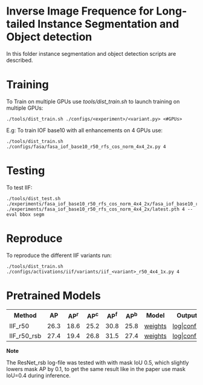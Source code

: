 <h1> Inverse Image Frequence for Long-tailed Instance Segmentation and Object detection </h1>

In this folder instance segmentation and object detection scripts are described.

<h1>Training</h1>
To Train on multiple GPUs use <i>tools/dist_train.sh</i> to launch training on multiple GPUs:

```
./tools/dist_train.sh ./configs/<experiment>/<variant.py> <#GPUs>
```

E.g: To train IOF base10 with all enhancements on 4 GPUs use:
```
./tools/dist_train.sh ./configs/fasa/fasa_iof_base10_r50_rfs_cos_norm_4x4_2x.py 4
```

<h1>Testing</h1>

To test IIF:
```
./tools/dist_test.sh ./experiments/fasa_iof_base10_r50_rfs_cos_norm_4x4_2x/fasa_iof_base10_r50_rfs_cos_norm_4x4_2x.py ./experiments/fasa_iof_base10_r50_rfs_cos_norm_4x4_2x/latest.pth 4 --eval bbox segm
```


<h1>Reproduce</h1>
To reproduce the different IIF variants run:

```
./tools/dist_train.sh ./configs/activations/iif/variants/iif_<variant>_r50_4x4_1x.py 4
```

<h1>Pretrained Models</h1>
<table style="float: center; margin-right: 10px;">
    <tr>
        <th>Method</th>
        <th>AP</th>
        <th>AP<sup>r</sup></th>
        <th>AP<sup>c</sup></th>
        <th>AP<sup>f</sup></th>
        <th>AP<sup>b</sup></th>
        <th>Model</th>
        <th>Output</th>
    </tr>
    <tr>
        <td>IIF_r50</td>
        <td>26.3</td>
        <td>18.6</td>
        <td>25.2</td>
        <td>30.8</td>
        <td>25.8</td>
        <td><a href="https://www.dropbox.com/scl/fi/ba2v7tb1d9lwyecesplnp/epoch_12.pth?rlkey=98vnto2dm0npu5a148b4twj4g&dl=0">weights</a></td>
        <td><a href="https://www.dropbox.com/scl/fi/4k6jyvblibolvcbpbwuw7/20220701_140348.log?rlkey=np2mzz3ycsnn5f4m0ge31xz66&dl=0">log</a>|<a href="https://www.dropbox.com/scl/fi/iu6h25c3hmcgxwsuwe120/fasa_iof_base10_giou16_r50_rfs_cos_norm_4x4_1x_rsb.py?rlkey=su3mfo8fn7np283x88w32z08k&dl=0">config</a></td>
    </tr>
    <tr>
        <td>IIF_r50_rsb</td>
        <td>27.4</td>
        <td>19.4</td>
        <td>26.8</td>
        <td>31.5</td>
        <td>27.4</td>
        <td><a href="https://drive.google.com/file/d/17djufBgqYNLq3_BksTT_XDw9cIunyxaa/view?usp=sharing">weights</a></td>
        <td><a href="https://drive.google.com/file/d/1IwL51w9cm5Kb2L861F1fijBp-xyMLghY/view?usp=sharing">log</a>|<a href="https://drive.google.com/file/d/1A7hl4FLKOAlQKqohVN_RZ3_4RsHn4xM_/view?usp=sharing">config</a></td>
    </tr>
</table>
<b>Note</b><p>The ResNet_rsb log-file was tested with with mask IoU 0.5, which slightly lowers mask AP by 0.1, to get the same result like in the paper use mask IoU=0.4 during inference.</p>
